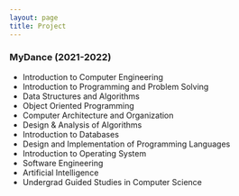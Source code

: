 ```yaml
---
layout: page
title: Project
---
```


### MyDance (2021-2022)
* Introduction to Computer Engineering
* Introduction to Programming and Problem Solving
* Data Structures and Algorithms
* Object Oriented Programming
* Computer Architecture and Organization
* Design & Analysis of Algorithms
* Introduction to Databases
* Design and Implementation of Programming Languages
* Introduction to Operating System
* Software Engineering
* Artificial Intelligence
* Undergrad Guided Studies in Computer Science

